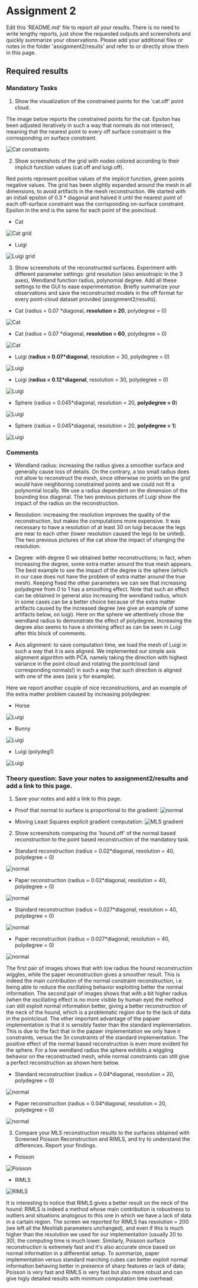 # Assignment 2

Edit this 'README.md' file to report all your results. There is no need to write lengthy reports, just show the requested outputs and screenshots and quickly summarize your observations. Please add your additional files or notes in the folder 'assignment2/results' and refer to or directly show them in this page.

## Required results

### Mandatory Tasks
1) Show the visualization of the constrained points for the 'cat.off' point cloud.

The image below reports the constrained points for the cat. Epsilon has been adjusted iteratively in such a way that normals do not intersect, meaning that the nearest point to every off surface constraint is the corresponding on surface constraint.

![Cat constraints](https://github.com/ccasam/GP2020-Assignments/blob/master/assignment2/results/constraints.png)

2) Show screenshots of the grid with nodes colored according to their implicit function values (cat.off and luigi.off).

Red points represent positive values of the implicit function, green points negative values. The grid has been slightly expanded around the mesh in all dimensions, to avoid artifacts in the mesh reconstruction. We started with an initiali epsilon of 0.3 \* diagonal and halved it until the nearest point of each off-surface constraint was the corrisponding on-surface constraint. Epsilon in the end is the same for each point of the poincloud.

* Cat

![Cat grid](https://github.com/ccasam/GP2020-Assignments/blob/master/assignment2/results/catgrid.png)

* Luigi

![Luigi grid](https://github.com/ccasam/GP2020-Assignments/blob/master/assignment2/results/luigigrid.png)

3) Show screenshots of the reconstructed surfaces. Experiment with different parameter settings: grid resolution (also anisotropic in the 3 axes), Wendland function radius, polynomial degree. Add all these settings to the GUI to ease experimentation. Briefly summarize your observations and save the reconstructed models in the off format for every point-cloud dataset provided (assignment2/results).

* Cat (radius = 0.07 \*diagonal, **resolution = 20**, polydegree = 0)

![Cat](https://github.com/ccasam/GP2020-Assignments/blob/master/assignment2/results/cat.png)

* Cat (radius = 0.07 \*diagonal, **resolution = 60**, polydegree = 0)

![Cat](https://github.com/ccasam/GP2020-Assignments/blob/master/assignment2/results/catresolution.png)


* Luigi (**radius = 0.07\*diagonal**, resolution = 30, polydegree = 0)

![Luigi](https://github.com/ccasam/GP2020-Assignments/blob/master/assignment2/results/luigi.png)


* Luigi (**radius = 0.12\*diagonal**, resolution = 30, polydegree = 0)

![Luigi](https://github.com/ccasam/GP2020-Assignments/blob/master/assignment2/results/luigiradius.png)


* Sphere (radius = 0.045\*diagonal, resolution = 20, **polydegree = 0**)

![Luigi](https://github.com/ccasam/GP2020-Assignments/blob/master/assignment2/results/sphere00.png)


* Sphere (radius = 0.045\*diagonal, resolution = 20, **polydegree = 1**)

![Luigi](https://github.com/ccasam/GP2020-Assignments/blob/master/assignment2/results/sphere1.png)



### Comments

* Wendland radius: increasing the radius gives a smoother surface and generally cause loss of details. On the contrary, a too small radius does not allow to reconstruct the mesh, since otherwise no points on the grid would have neighboring constrained points and we could not fit a polynomial locally. We use a radius dependent on the dimension of the bounding box diagonal. The two previous pictures of Luigi show the impact of the radius on the reconstruction.

* Resolution: increasing the resolution improves the quality of the reconstruction, but makes the computations more expensive. It was necessary to have a resolution of at least 30 on luigi because the legs are near to each other (lower resolution caused the legs to be united). The two previous pictures of the cat show the impact of changing the resolution.

* Degree: with degree 0 we obtained better reconstructions; in fact, when increasing the degree, some extra matter around the true mesh appears. The best example to see the impact of the degree is the sphere (which in our case does not have the problem of extra matter around the true mesh). Keeping fixed the other parameters we can see that increasing polydegree from 0 to 1 has a smoothing effect. Note that such an effect can be obtained in general also increasing the wendland radius, which in some cases can be a better choice because of the extra matter artifacts caused by the increased degree (we give an example of some artifacts below, on luigi). Here on the sphere we attentively chose the wendland radius to demonstrate the effect of polydegree. Increasing the degree also seems to have a shrinking affect as can be seen in Luigi after this block of comments.

* Axis alignment: to save computation time, we load the mesh of Luigi in such a way that it is axis aligned. We implemented our simple axis alignment algorithm with PCA, namely taking the direction with highest variance in the point cloud and rotating the pointcloud (and corresponding normals!) in such a way that such direction is aligned with one of the axes (axis y for example).


Here we report another couple of nice reconstructions, and an example of the extra matter problem caused by increasing polydegree:

* Horse

![Luigi](https://github.com/ccasam/GP2020-Assignments/blob/master/assignment2/results/horse.png)

* Bunny

![Luigi](https://github.com/ccasam/GP2020-Assignments/blob/master/assignment2/results/bunny.png)

* Luigi (polydeg1)

![Luigi](https://github.com/ccasam/GP2020-Assignments/blob/master/assignment2/results/luigideg1.png)



### Theory question: Save your notes to assignment2/results and add a link to this page.

1) Save your notes and add a link to this page.

* Proof that normal to surface is proportional to the gradient:
![normal](https://github.com/ccasam/GP2020-Assignments/blob/master/assignment2/results/gradient_orthogonal.jpeg)

* Moving Least Squares explicit gradient computation:
![MLS gradient](https://github.com/ccasam/GP2020-Assignments/blob/master/assignment2/results/mlsgrad.jpeg)

2) Show screenshots comparing the 'hound.off' of the normal based reconstruction to the point based reconstruction of the mandatory task.

* Standard reconstruction (radius = 0.02\*diagonal, resolution = 40, polydegree = 0)

![normal](https://github.com/ccasam/GP2020-Assignments/blob/master/assignment2/results/houndwiggle.png)

* Paper reconstruction (radius = 0.02\*diagonal, resolution = 40, polydegree = 0)

![normal](https://github.com/ccasam/GP2020-Assignments/blob/master/assignment2/results/houndsmooth.png)

* Standard reconstruction (radius = 0.027\*diagonal, resolution = 40, polydegree = 0)

![normal](https://github.com/ccasam/GP2020-Assignments/blob/master/assignment2/results/hound4.png)

* Paper reconstruction (radius = 0.027\*diagonal, resolution = 40, polydegree = 0)

![normal](https://github.com/ccasam/GP2020-Assignments/blob/master/assignment2/results/hound5.png)



The first pair of images shows that with low radius the hound reconstruction wiggles, while the paper reconstruction gives a smoother result. This is indeed the main contribution of the normal constraint reconstruction, i.e. being able to reduce the oscillating behavior exploiting better the normal information. The second pair of images shows that with a bit higher radius (when the oscillating effect is no more visible by human eye) the method can still exploit normal information better, giving a better reconstruction of the neck of the hound, which is a problematic region due to the lack of data in the pointcloud.
The other important advantage of the papaer implementation is that it is sensibly faster than the standard implementation. This is due to the fact that in the papaer implementation we only have n constraints, versus the 3n constraints of the standard implementation. The positive effect of the normal based reconstruction is even more evident for the sphere. For a low wendland radius the sphere exhibits a wiggling behavior on the reconstructed mesh, while normal constraints can still give a perfect reconstruction as shown here below.

* Standard reconstruction (radius = 0.04\*diagonal, resolution = 20, polydegree = 0)

![normal](https://github.com/ccasam/GP2020-Assignments/blob/master/assignment2/results/spherekey4.png)

* Paper reconstruction (radius = 0.04\*diagonal, resolution = 20, polydegree = 0)

![normal](https://github.com/ccasam/GP2020-Assignments/blob/master/assignment2/results/spherekey5.png)


3) Compare your MLS reconstruction results to the surfaces obtained with Screened Poisson Reconstruction and RIMLS, and try to understand the differences. Report your findings.

* Poisson

![Poisson](https://github.com/ccasam/GP2020-Assignments/blob/master/assignment2/results/poissonhound.png )

* RIMLS

![RIMLS](https://github.com/ccasam/GP2020-Assignments/blob/master/assignment2/results/RIMLS.png)

It is interesting to notice that RIMLS gives a better result on the neck of the hound: RIMLS is indeed a method whose main contribution is robustness to outliers and situations analogous to this one in which we have a lack of data in a cartain region. The screen we reported for RIMLS has resolution = 200 (we left all the Meshlab parameters unchanged), and even if this is much higher than the resolution we used for our implementation (usually 20 to 30), the computing time is much lower. Similarly, Poisson surface reconstruction is extremely fast and it's also accurate since based on normal information in a differential setup. To summarize, paper implementation versus standard marching cubes can better exploit normal information behaving better in presence of sharp features or lack of data; Poisson is very fast and RIMLS is very fast but also more robust and can give higly detailed results with minimum computation time overhead.
